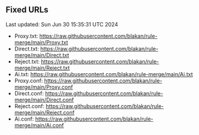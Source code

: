 ## Fixed URLs
Last updated: Sun Jun 30 15:35:31 UTC 2024
- Proxy.txt: https://raw.githubusercontent.com/blakan/rule-merge/main/Proxy.txt
- Direct.txt: https://raw.githubusercontent.com/blakan/rule-merge/main/Direct.txt
- Reject.txt: https://raw.githubusercontent.com/blakan/rule-merge/main/Reject.txt
- Ai.txt: https://raw.githubusercontent.com/blakan/rule-merge/main/Ai.txt
- Proxy.conf: https://raw.githubusercontent.com/blakan/rule-merge/main/Proxy.conf
- Direct.conf: https://raw.githubusercontent.com/blakan/rule-merge/main/Direct.conf
- Reject.conf: https://raw.githubusercontent.com/blakan/rule-merge/main/Reject.conf
- Ai.conf: https://raw.githubusercontent.com/blakan/rule-merge/main/Ai.conf
